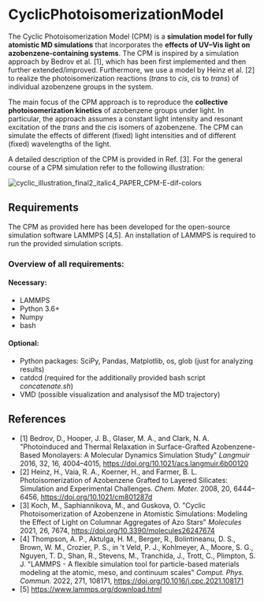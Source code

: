 # CyclicPhotoisomerizationModel

The Cyclic Photoisomerization Model (CPM) is a **simulation model for fully atomistic MD simulations** that incorporates the **effects of UV–Vis light on azobenzene-containing systems**. The CPM is inspired by a simulation approach by Bedrov et al. [1], which has been first implemented and then further extended/improved.
Furthermore, we use a model by Heinz et al. [2] to realize the photoisomerization reactions (*trans* to *cis*, *cis* to *trans*) of individual azobenzene groups in the system.
 
The main focus of the CPM approach is to reproduce the **collective photoisomerization kinetics** of azobenzene groups under light. In particular, the approach assumes a constant light intensity and resonant excitation of the *trans* and the *cis* isomers of azobenzene. The CPM can simulate the effects of different (fixed) light intensities and of different (fixed) wavelengths of the light.

A detailed description of the CPM is provided in Ref. [3]. 
For the general course of a CPM simulation refer to the following illustration:

![cyclic_illustration_final2_italic4_PAPER_CPM-E-dif-colors](https://user-images.githubusercontent.com/47243285/144288668-0824764b-a2fd-4a77-9ccf-73960b3d2a3f.png)

## Requirements

The CPM as provided here has been developed for the open-source simulation software LAMMPS [4,5]. An installation of LAMMPS is required to run the provided simulation scripts. 

### Overview of all requirements:

#### Necessary: 

- LAMMPS
- Python 3.6+
- Numpy
- bash

#### Optional:

- Python packages: SciPy, Pandas, Matplotlib, os, glob (just for analyzing results)
- catdcd (required for the additionally provided bash script *concatenate.sh*)
- VMD (possible visualization and analysisof the MD trajectory)

## References

- [1] Bedrov, D., Hooper, J. B., Glaser, M. A., and Clark, N. A. "Photoinduced and Thermal Relaxation in Surface-Grafted Azobenzene-Based Monolayers: A Molecular Dynamics Simulation Study" *Langmuir* 2016, 32, 16, 4004–4015, https://doi.org/10.1021/acs.langmuir.6b00120
- [2] Heinz, H., Vaia, R. A., Koerner, H., and Farmer, B. L. Photoisomerization of Azobenzene Grafted to Layered Silicates: Simulation and
Experimental Challenges. *Chem. Mater.* 2008, 20, 6444–6456, https://doi.org/10.1021/cm801287d
- [3] Koch, M., Saphiannikova, M., and Guskova, O. "Cyclic Photoisomerization of Azobenzene in Atomistic Simulations: Modeling the Effect of Light on Columnar Aggregates of Azo Stars" *Molecules* 2021, 26, 7674, https://doi.org/10.3390/molecules26247674 
- [4] Thompson, A. P., Aktulga, H. M., Berger, R., Bolintineanu, D. S., Brown, W. M., Crozier, P. S., in ’t Veld, P. J., Kohlmeyer, A.,
Moore, S. G., Nguyen, T. D., Shan, R., Stevens, M., Tranchida, J., Trott, C., Plimpton, S. J. "LAMMPS - A flexible simulation tool
for particle-based materials modeling at the atomic, meso, and continuum scales" *Comput. Phys. Commun.* 2022, 271, 108171, https://doi.org/10.1016/j.cpc.2021.108171
- [5] https://www.lammps.org/download.html
